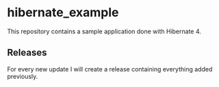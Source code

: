 # hibernate_example

This repository contains a sample application done with Hibernate 4.

## Releases

For every new update I will create a release containing everything added previously.
